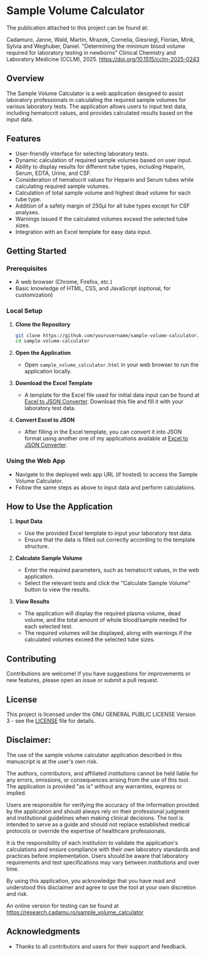 # Sample Volume Calculator

The publication attached to this project can be found at: 

Cadamuro, Janne, Wald, Martin, Mrazek, Cornelia, Giesriegl, Florian, Mink, Sylvia and Weghuber, Daniel. "Determining the minimum blood volume required for laboratory testing in newborns" Clinical Chemistry and Laboratory Medicine (CCLM), 2025. https://doi.org/10.1515/cclm-2025-0243


## Overview
The Sample Volume Calculator is a web application designed to assist laboratory professionals in calculating the required sample volumes for various laboratory tests. The application allows users to input test data, including hematocrit values, and provides calculated results based on the input data.

## Features
- User-friendly interface for selecting laboratory tests.
- Dynamic calculation of required sample volumes based on user input.
- Ability to display results for different tube types, including Heparin, Serum, EDTA, Urine, and CSF.
- Consideration of hematocrit values for Heparin and Serum tubes while calculating required sample volumes.
- Calculation of total sample volume and highest dead volume for each tube type.
- Addition of a safety margin of 250µl for all tube types except for CSF analyses.
- Warnings issued if the calculated volumes exceed the selected tube sizes.
- Integration with an Excel template for easy data input.

## Getting Started

### Prerequisites
- A web browser (Chrome, Firefox, etc.)
- Basic knowledge of HTML, CSS, and JavaScript (optional, for customization)

### Local Setup
1. **Clone the Repository**
   ```bash
   git clone https://github.com/yourusername/sample-volume-calculator.git
   cd sample-volume-calculator
   ```

2. **Open the Application**
   - Open `sample_volume_calculator.html` in your web browser to run the application locally.

3. **Download the Excel Template**
   - A template for the Excel file used for initial data input can be found at [Excel to JSON Converter](https://research.cadamu.ro/excel_to_json_converter). Download this file and fill it with your laboratory test data.

4. **Convert Excel to JSON**
   - After filling in the Excel template, you can convert it into JSON format using another one of my applications available at [Excel to JSON Converter](https://research.cadamu.ro/excel_to_json_converter).

### Using the Web App
- Navigate to the deployed web app URL (if hosted) to access the Sample Volume Calculator.
- Follow the same steps as above to input data and perform calculations.

## How to Use the Application
1. **Input Data**
   - Use the provided Excel template to input your laboratory test data.
   - Ensure that the data is filled out correctly according to the template structure.

2. **Calculate Sample Volume**
   - Enter the required parameters, such as hematocrit values, in the web application.
   - Select the relevant tests and click the "Calculate Sample Volume" button to view the results.

3. **View Results**
   - The application will display the required plasma volume, dead volume, and the total amount of whole blood/sample needed for each selected test.
   - The required volumes will be displayed, along with warnings if the calculated volumes exceed the selected tube sizes.

## Contributing
Contributions are welcome! If you have suggestions for improvements or new features, please open an issue or submit a pull request.

## License
This project is licensed under the GNU GENERAL PUBLIC LICENSE Version 3 - see the [LICENSE](LICENSE) file for details.

## Disclaimer:
The use of the sample volume calculator application described in this manuscript is at the user's own risk. 

The authors, contributors, and affiliated institutions cannot be held liable for any errors, omissions, or consequences arising from the use of this tool. The application is provided "as is" without any warranties, express or implied.

Users are responsible for verifying the accuracy of the information provided by the application and should always rely on their professional judgment and institutional guidelines when making clinical decisions. The tool is intended to serve as a guide and should not replace established medical protocols or override the expertise of healthcare professionals.

It is the responsibility of each institution to validate the application's calculations and ensure compliance with their own laboratory standards and practices before implementation. Users should be aware that laboratory requirements and test specifications may vary between institutions and over time.

By using this application, you acknowledge that you have read and understood this disclaimer and agree to use the tool at your own discretion and risk.

An online version for testing can be found at https://research.cadamu.ro/sample_volume_calculator 
## Acknowledgments
- Thanks to all contributors and users for their support and feedback.
